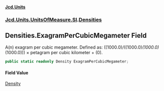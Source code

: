 #### [Jcd.Units](index.md 'index')
### [Jcd.Units.UnitsOfMeasure.SI](Jcd.Units.UnitsOfMeasure.SI.md 'Jcd.Units.UnitsOfMeasure.SI').[Densities](Densities.md 'Jcd.Units.UnitsOfMeasure.SI.Densities')

## Densities.ExagramPerCubicMegameter Field

A(n) exagram per cubic megameter. Defined as: ((1000.0)/((1000.0)*(1000.0)*(1000.0))) × petagram per cubic kilometer + (0).

```csharp
public static readonly Density ExagramPerCubicMegameter;
```

#### Field Value
[Density](Density.md 'Jcd.Units.UnitTypes.Density')